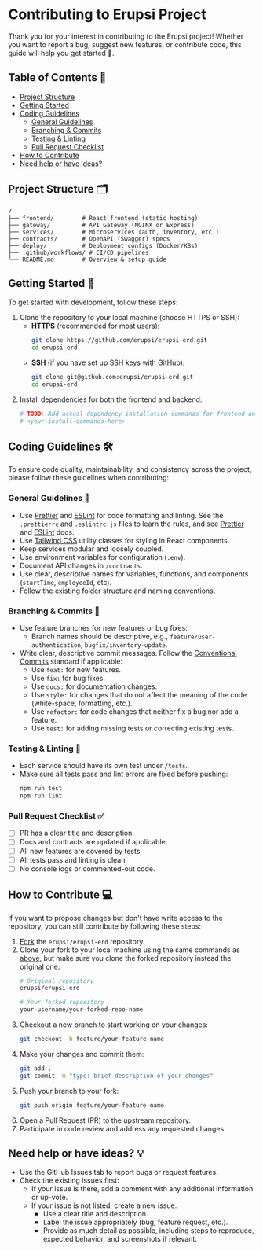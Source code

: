 # Contributing to Erupsi Project

Thank you for your interest in contributing to the Erupsi project! Whether you want to report a bug, suggest new
features, or contribute code, this guide will help you get started 🎉.

## Table of Contents 🧭

- [Project Structure](#project-structure-)
- [Getting Started](#getting-started-)
- [Coding Guidelines](#coding-guidelines-)
    - [General Guidelines](#general-guidelines-)
    - [Branching & Commits](#branching--commits-)
    - [Testing & Linting](#testing--linting-)
    - [Pull Request Checklist](#pull-request-checklist-)
- [How to Contribute](#how-to-contribute-)
- [Need help or have ideas?](#need-help-or-have-ideas-)

## Project Structure 🗂

```
/
├── frontend/        # React frontend (static hosting)
├── gateway/         # API Gateway (NGINX or Express)
├── services/        # Microservices (auth, inventory, etc.)
├── contracts/       # OpenAPI (Swagger) specs
├── deploy/          # Deployment configs (Docker/K8s)
├── .github/workflows/ # CI/CD pipelines
└── README.md        # Overview & setup guide
```

## Getting Started 🚀

To get started with development, follow these steps:

1. Clone the repository to your local machine (choose HTTPS or SSH):
    - **HTTPS** (recommended for most users):
      ```bash
      git clone https://github.com/erupsi/erupsi-erd.git
      cd erupsi-erd
      ```
    - **SSH** (if you have set up SSH keys with GitHub):
      ```bash
      git clone git@github.com:erupsi/erupsi-erd.git
      cd erupsi-erd
      ```
2. Install dependencies for both the frontend and backend:
   ```bash
   # TODO: Add actual dependency installation commands for frontend and backend
   # <your-install-commands-here>
   ```

## Coding Guidelines 🛠

To ensure code quality, maintainability, and consistency across the project, please follow these guidelines when
contributing:

### General Guidelines 📜

- Use [Prettier](https://prettier.io/) and [ESLint](https://eslint.org/) for code formatting and linting. See the
  `.prettierrc` and `.eslintrc.js` files to learn the rules, and see [Prettier](https://prettier.io/docs/index.html)
  and [ESLint](https://https://eslint.org/docs/latest/use/configure/) docs.
- Use [Tailwind CSS](https://tailwindcss.com/docs/utility-first) utility classes for styling in React components.
- Keep services modular and loosely coupled.
- Use environment variables for configuration (`.env`).
- Document API changes in `/contracts`.
- Use clear, descriptive names for variables, functions, and components (`startTime`, `employeeId`, etc).
- Follow the existing folder structure and naming conventions.

### Branching & Commits 🔀

- Use feature branches for new features or bug fixes:
    - Branch names should be descriptive, e.g., `feature/user-authentication`, `bugfix/inventory-update`.
- Write clear, descriptive commit messages. Follow
  the [Conventional Commits](https://www.conventionalcommits.org/en/v1.0.0/) standard if applicable:
    - Use `feat:` for new features.
    - Use `fix:` for bug fixes.
    - Use `docs:` for documentation changes.
    - Use `style:` for changes that do not affect the meaning of the code (white-space, formatting, etc.).
    - Use `refactor:` for code changes that neither fix a bug nor add a feature.
    - Use `test:` for adding missing tests or correcting existing tests.

### Testing & Linting 🧪

- Each service should have its own test under `/tests`.
- Make sure all tests pass and lint errors are fixed before pushing:
  ```bash
  npm run test
  npm run lint
  ```

### Pull Request Checklist ✅

- [ ] PR has a clear title and description.
- [ ] Docs and contracts are updated if applicable.
- [ ] All new features are covered by tests.
- [ ] All tests pass and linting is clean.
- [ ] No console logs or commented-out code.

## How to Contribute 💻

If you want to propose changes but don't have write access to the repository, you can still contribute by following
these steps:

1. [Fork](https://docs.github.com/en/pull-requests/collaborating-with-pull-requests/working-with-forks/fork-a-repo#forking-a-repository)
   the `erupsi/erupsi-erd` repository.
2. Clone your fork to your local machine using the same commands as [above](#getting-started-), but make sure you clone
   the forked repository instead the original one:
    ```bash
    # Original repository
    erupsi/erupsi-erd
   
    # Your forked repository
    your-username/your-forked-repo-name
   ```
3. Checkout a new branch to start working on your changes:
   ```bash
   git checkout -b feature/your-feature-name
   ```
4. Make your changes and commit them:
   ```bash
   git add .
   git commit -m "type: brief description of your changes"
   ```
5. Push your branch to your fork:
   ```bash
   git push origin feature/your-feature-name
   ```
6. Open a Pull Request (PR) to the upstream repository.
7. Participate in code review and address any requested changes.

## Need help or have ideas? 💡

- Use the GitHub Issues tab to report bugs or request features.
- Check the existing issues first:
    - If your issue is there, add a comment with any additional information or up-vote.
    - If your issue is not listed, create a new issue.
        - Use a clear title and description.
        - Label the issue appropriately (bug, feature request, etc.).
        - Provide as much detail as possible, including steps to reproduce, expected behavior, and screenshots if
          relevant.
